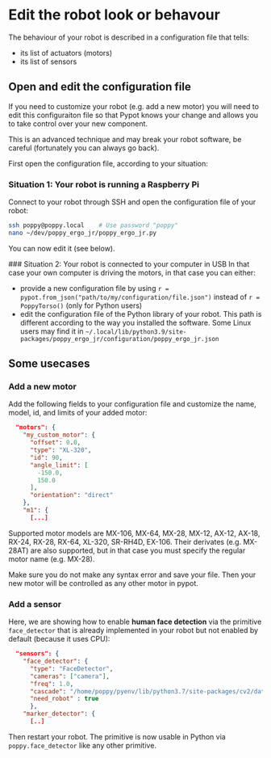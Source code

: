 # Edit the robot look or behavour

The behaviour of your robot is described in a configuration file that tells:
* its list of actuators (motors)
* its list of sensors

## Open and edit the configuration file

If you need to customize your robot (e.g. add a new motor) you will need to edit this configuraiton file so that Pypot knows your change and allows you to take control over your new component.

This is an advanced technique and may break your robot software, be careful (fortunately you can always go back).

First open the configuration file, according to your situation:

### Situation 1: Your robot is running a Raspberry Pi
Connect to your robot through SSH and open the configuration file of your robot:

```bash
ssh poppy@poppy.local    # Use password "poppy"
nano ~/dev/poppy_ergo_jr/poppy_ergo_jr.py
```

You can now edit it (see below).

### Situation 2: Your robot is connected to your computer in USB
In that case your own computer is driving the motors, in that case you can either:
* provide a new configuration file by using `r = pypot.from_json("path/to/my/configuration/file.json")` instead of `r = PoppyTorso()` (only for Python users)
* edit the configuration file of the Python library of your robot. This path is different according to the way you installed the software. Some Linux users may find it in `~/.local/lib/python3.9/site-packages/poppy_ergo_jr/configuration/poppy_ergo_jr.json`

## Some usecases
### Add a new motor

Add the following fields to your configuration file and customize the name, model, id, and limits of your added motor:

```json
  "motors": {
    "my_custom_motor": {
      "offset": 0.0,
      "type": "XL-320",
      "id": 90,
      "angle_limit": [
        -150.0,
        150.0
      ],
      "orientation": "direct"
    },
    "m1": {
      [...]
```

Supported motor models are MX-106, MX-64, MX-28, MX-12, AX-12, AX-18, RX-24, RX-28, RX-64, XL-320, SR-RH4D, EX-106. Their derivates (e.g. MX-28AT) are also supported, but in that case you must specify the regular motor name (e.g. MX-28).

Make sure you do not make any syntax error and save your file. Then your new motor will be controlled as any other motor in pypot.

### Add a sensor

Here, we are showing how to enable **human face detection** via the primitive `face_detector` that is already implemented in your robot but not enabled by default (because it uses CPU):

```json
  "sensors": {
    "face_detector": {
      "type": "FaceDetector",
      "cameras": ["camera"],
      "freq": 1.0,
      "cascade": "/home/poppy/pyenv/lib/python3.7/site-packages/cv2/data/haarcascade_frontalface_alt.xml",
      "need_robot" : true
      },
    "marker_detector": {
      [..]
```

Then restart your robot. The primitive is now usable in Python via `poppy.face_detector` like any other primitive.



